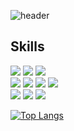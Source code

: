 ![header](https://capsule-render.vercel.app/api?type=waving&color=gradient&fontColor=FFFFFF&text=Hey,%20I'm%20Ria!&height=200&fontSize=50&&fontAlignY=38)﻿

## Skills
<!-- Skills Icons : https://simpleicons.org/?q=javascript -->
![](https://img.shields.io/badge/C-A8B9CC?&style=for-the-badge&logo=C&logoColor=white)
![](https://img.shields.io/badge/Java-5382a1?&style=for-the-badge&logo=Java&logoColor=white)
![](https://img.shields.io/badge/Python-3776AB?&style=for-the-badge&logo=python&logoColor=white)</br>
![](https://img.shields.io/badge/JavaScript-F7DF1E?&style=for-the-badge&logo=javascript&logoColor=white)
![](https://img.shields.io/badge/HTML5-E34F26?&style=for-the-badge&logo=html5&logoColor=white)
![](https://img.shields.io/badge/CSS3-663399?&style=for-the-badge&logo=css&logoColor=white)
![](https://img.shields.io/badge/Bootstrap-7952B3?&style=for-the-badge&logo=bootstrap&logoColor=white)</br>
![](https://img.shields.io/badge/MySQL-4479A1?&style=for-the-badge&logo=mysql&logoColor=white)
![](https://img.shields.io/badge/Linux-FCC624?&style=for-the-badge&logo=linux&logoColor=white)
![](https://img.shields.io/badge/github-181717?&style=for-the-badge&logo=github&logoColor=white)

[![Top Langs](https://github-readme-stats.vercel.app/api/top-langs/?username=Kim-Ria&langs_count=10&layout=compact&theme=transparent)](https://github.com/Kim-Ria)

<!--
## GitHub Stats
![Ria's GitHub stats](https://github-readme-stats.vercel.app/api?username=Kim-Ria&show_icons=true&theme=transparent)
-->

<!--
**Kim-Ria/Kim-Ria** is a ✨ _special_ ✨ repository because its `README.md` (this file) appears on your GitHub profile.

Here are some ideas to get you started:

- 🔭 I’m currently working on ...
- 🌱 I’m currently learning ...
- 👯 I’m looking to collaborate on ...
- 🤔 I’m looking for help with ...
- 💬 Ask me about ...
- 📫 How to reach me: ...
- 😄 Pronouns: ...
- ⚡ Fun fact: ...
-->
